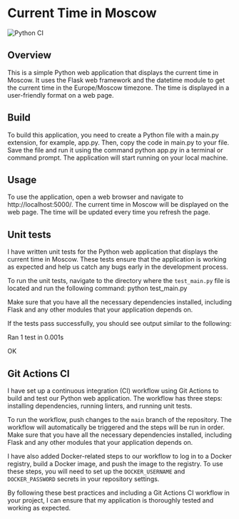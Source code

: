 # Current Time in Moscow

![Python CI](https://github.com/haraphat01/moscow_time/workflows/Python%20CI/badge.svg)

## Overview
This is a simple Python web application that displays the current time in Moscow. It uses the Flask web framework and the datetime module to get the current time in the Europe/Moscow timezone. The time is displayed in a user-friendly format on a web page.

## Build
To build this application, you need to create a Python file with a main.py extension, for example, app.py. Then, copy the code in main.py to your file. Save the file and run it using the command python app.py in a terminal or command prompt. 
The application will start running on your local machine.

## Usage
To use the application, open a web browser and navigate to http://localhost:5000/. The current time in Moscow will be displayed on the web page. The time will be updated every time you refresh the page.

## Unit tests

I have written unit tests for the Python web application that displays the current time in Moscow. These tests ensure that the application is working as expected and help us catch any bugs early in the development process.

To run the unit tests, navigate to the directory where the `test_main.py` file is located and run the following command:
python test_main.py


Make sure that you have all the necessary dependencies installed, including Flask and any other modules that your application depends on.

If the tests pass successfully, you should see output similar to the following:

Ran 1 test in 0.001s

OK

## Git Actions CI

I have set up a continuous integration (CI) workflow using Git Actions to build and test our Python web application. The workflow has three steps: installing dependencies, running linters, and running unit tests.

To run the workflow, push changes to the `main` branch of the repository. The workflow will automatically be triggered and the steps will be run in order. Make sure that you have all the necessary dependencies installed, including Flask and any other modules that your application depends on.

I have also added Docker-related steps to our workflow to log in to a Docker registry, build a Docker image, and push the image to the registry. To use these steps, you will need to set up the `DOCKER_USERNAME` and `DOCKER_PASSWORD` secrets in your repository settings.

By following these best practices and including a Git Actions CI workflow in your project, I can ensure that my application is thoroughly tested and working as expected.

